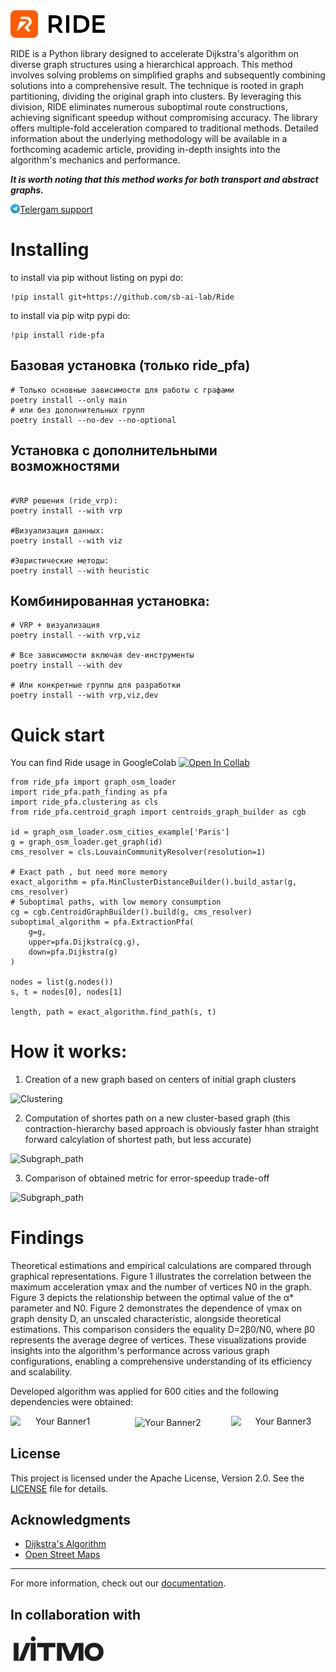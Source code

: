 
<img  src="./images/Ride_Logo-05.png" alt="Your Banner" width="30%">

RIDE is a Python library designed to accelerate Dijkstra's algorithm on diverse graph structures using a hierarchical approach. This method involves solving problems on simplified graphs and subsequently combining solutions into a comprehensive result. The technique is rooted in graph partitioning, dividing the original graph into clusters. By leveraging this division, RIDE eliminates numerous suboptimal route constructions, achieving significant speedup without compromising accuracy. The library offers multiple-fold acceleration compared to traditional methods. Detailed information about the underlying methodology will be available in a forthcoming academic article, providing in-depth insights into the algorithm's mechanics and performance.

***It is worth noting that this method works for both transport and abstract graphs.***

<img align="left" src="./images/Telegram_logo.svg.png" width="3%">[Telergam support](https://t.me/+mQfNwNFYp5w0MDZi)

# Installing

to install via pip without listing on pypi do: 
```
!pip install git+https://github.com/sb-ai-lab/Ride
```
to install via pip witр pypi do: 
```
!pip install ride-pfa
```

## Базовая установка (только ride_pfa)
```jupyterpython
# Только основные зависимости для работы с графами
poetry install --only main
# или без дополнительных групп
poetry install --no-dev --no-optional
```

## Установка с дополнительными возможностями
```jupyterpython

#VRP решения (ride_vrp):
poetry install --with vrp

#Визуализация данных:
poetry install --with viz

#Эвристические методы:
poetry install --with heuristic
```

## Комбинированная установка:
```jupyterpython
# VRP + визуализация
poetry install --with vrp,viz

# Все зависимости включая dev-инструменты
poetry install --with dev

# Или конкретные группы для разработки
poetry install --with vrp,viz,dev
```



# Quick start

You can find Ride usage in GoogleColab [![Open In Collab](https://colab.research.google.com/assets/colab-badge.svg)](https://colab.research.google.com/drive/1oQFmo8TO8dmk40c2CmBJgor_ufK0b0f0?authuser=1)

```jupyterpython
from ride_pfa import graph_osm_loader
import ride_pfa.path_finding as pfa
import ride_pfa.clustering as cls
from ride_pfa.centroid_graph import centroids_graph_builder as cgb

id = graph_osm_loader.osm_cities_example['Paris']
g = graph_osm_loader.get_graph(id)
cms_resolver = cls.LouvainCommunityResolver(resolution=1)

# Exact path , but need more memory
exact_algorithm = pfa.MinClusterDistanceBuilder().build_astar(g, cms_resolver)
# Suboptimal paths, with low memory consumption 
cg = cgb.CentroidGraphBuilder().build(g, cms_resolver)
suboptimal_algorithm = pfa.ExtractionPfa(
    g=g,
    upper=pfa.Dijkstra(cg.g),
    down=pfa.Dijkstra(g)
)

nodes = list(g.nodes())
s, t = nodes[0], nodes[1]

length, path = exact_algorithm.find_path(s, t)
```


# How it works:
1. Creation of a new graph based on centers of initial graph clusters

![Clustering](./images/clustering.png)

2. Computation of shortes path on a new cluster-based graph (this contraction-hierarchy based approach is obviously faster hhan straight forward calcylation of shortest path, but less accurate)

![Subgraph_path](./images/subgraph_path.png)

3. Comparison of obtained metric for error-speedup trade-off

![Subgraph_path](./images/metrics.png)

# Findings

Theoretical estimations and empirical calculations are compared through graphical representations. Figure 1 illustrates the correlation between the maximum acceleration γmax and the number of vertices N0 in the graph. Figure 3 depicts the relationship between the optimal value of the α* parameter and N0. Figure 2 demonstrates the dependence of γmax on graph density D, an unscaled characteristic, alongside theoretical estimations. This comparison considers the equality D=2β0/N0, where β0 represents the average degree of vertices. These visualizations provide insights into the algorithm's performance across various graph configurations, enabling a comprehensive understanding of its efficiency and scalability.

Developed algorithm was applied for 600 cities and the following dependencies were obtained:

<div style="text-align: center;">
    <img align="left" src="./images/all_a.png" alt="Your Banner1" width="30%">
    <img align="center" src="./images/all_y.png" alt="Your Banner2" width="30%">
    <img align="right" src="./images/all_y_max.png" alt="Your Banner3" width="30%">
</div>

<!-- # Results

Explore the performance of the Hierarchical Pathfinding Algorithm compared to the classical Dijkstra algorithm through the following graphs: -->

<!-- ![Prague Graph](./images/Prague.png) -->

<!-- 
The relationship between the maximum acceleration $γ_{max}$ and the number of vertices $N_0$ in the graph.

![Max Acceleration](./images/max_acceleration.png)
-->

<!-- ## Contributing

We welcome contributions! Please read our [Contributing Guidelines](CONTRIBUTING.md) for more information. -->

## License

This project is licensed under the Apache License, Version 2.0. See the [LICENSE](LICENSE) file for details.

## Acknowledgments

- [Dijkstra's Algorithm](https://en.wikipedia.org/wiki/Dijkstra%27s_algorithm)
- [Open Street Maps](https://www.openstreetmap.org)

---

For more information, check out our [documentation](https://graph-topology-in-routing-problems.readthedocs.io/en/latest/).

## In collaboration with

<img align="left" src="./images/ITMO.png" alt="Your Banner" width="30%">








